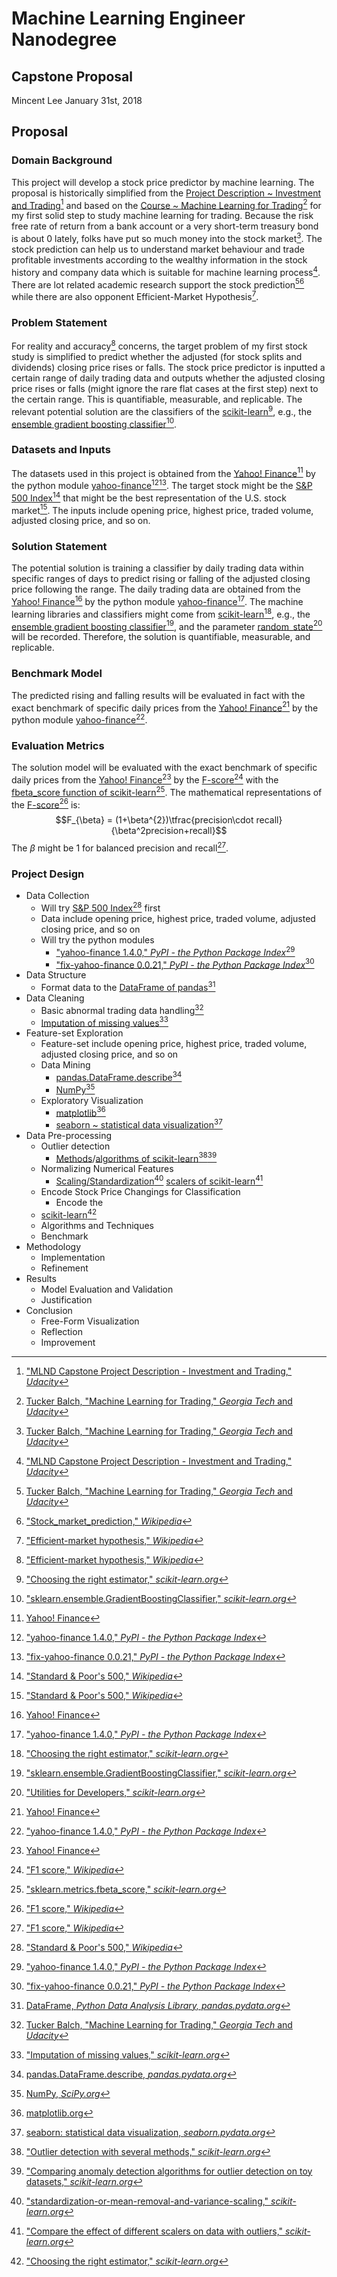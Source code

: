 # Machine Learning Engineer Nanodegree
## Capstone Proposal
Mincent Lee
January 31st, 2018

## Proposal

### Domain Background

This project will develop a stock price predictor by machine learning. The proposal is historically simplified from the [Project Description ~ Investment and Trading](http://docs.google.com/document/d/1ycGeb1QYKATG6jvz74SAMqxrlek9Ed4RYrzWNhWS-0Q/pub)[^descript] and based on the [Course ~ Machine Learning for Trading](http://udacity.com/course/machine-learning-for-trading--ud501)[^course] for my first solid step to study machine learning for trading. Because the risk free rate of return from a bank account or a very short-term treasury bond is about 0 lately, folks have put so much money into the stock market[^course]. The stock prediction can help us to understand market behaviour and trade profitable investments according to the wealthy information in the stock history and company data which is suitable for machine learning process[^descript]. There are lot related academic research support the stock prediction[^course][^predict] while there are also opponent Efficient-Market Hypothesis[^hypo].

[^descript]: ["MLND Capstone Project Description - Investment and Trading," *Udacity*](http://docs.google.com/document/d/1ycGeb1QYKATG6jvz74SAMqxrlek9Ed4RYrzWNhWS-0Q/pub)

[^course]: [Tucker Balch, "Machine Learning for Trading," *Georgia Tech* and *Udacity*](http://udacity.com/course/machine-learning-for-trading--ud501)

[^predict]: ["Stock_market_prediction," *Wikipedia*](http://wikipedia.org/wiki/Stock_market_prediction)

[^hypo]: ["Efficient-market hypothesis," *Wikipedia*](http://en.wikipedia.org/wiki/Efficient-market_hypothesis)

### Problem Statement

For reality and accuracy[^hypo] concerns, the target problem of my first stock study is simplified to predict whether the adjusted (for stock splits and dividends) closing price rises or falls. The stock price predictor is inputted a certain range of daily trading data and outputs whether the adjusted closing price rises or falls (might ignore the rare flat cases at the first step) next to the certain range. This is quantifiable, measurable, and replicable. The relevant potential solution are the classifiers of the [scikit-learn](http://scikit-learn.org/stable/tutorial/machine_learning_map)[^map], e.g., the  [ensemble gradient boosting classifier](http://scikit-learn.org/stable/modules/generated/sklearn.ensemble.GradientBoostingClassifier.html)[^GBC].

[^map]: ["Choosing the right estimator," *scikit-learn.org*](http://scikit-learn.org/stable/tutorial/machine_learning_map)

[^GBC]: ["sklearn.ensemble.GradientBoostingClassifier," *scikit-learn.org*](http://scikit-learn.org/stable/modules/generated/sklearn.ensemble.GradientBoostingClassifier.html)

### Datasets and Inputs

The datasets used in this project is obtained from the [Yahoo! Finance](http://finance.yahoo.com)[^yahoo] by the python module [yahoo-finance](http://pypi.python.org/pypi/yahoo-finance)[^finance][^fix]. The target stock might be the [S&P 500 Index](http://wikipedia.org/wiki/S%26P_500_Index)[^sp] that might be the best representation of the U.S. stock market[^sp]. The inputs include opening price, highest price, traded volume, adjusted closing price, and so on.

[^yahoo]: [Yahoo! Finance](http://finance.yahoo.com)

[^finance]: ["yahoo-finance 1.4.0," *PyPI - the Python Package Index*](http://pypi.python.org/pypi/yahoo-finance)

[^fix]: ["fix-yahoo-finance 0.0.21," *PyPI - the Python Package Index*](http://pypi.python.org/pypi/fix-yahoo-finance)

[^sp]: ["Standard & Poor's 500," *Wikipedia*](http://wikipedia.org/wiki/S%26P_500_Index)

### Solution Statement

The potential solution is training a classifier by daily trading data within specific ranges of days to predict rising or falling of the adjusted closing price following the range. The daily trading data are obtained from the [Yahoo! Finance](http://finance.yahoo.com)[^yahoo] by the python module [yahoo-finance](http://pypi.python.org/pypi/yahoo-finance)[^finance]. The machine learning libraries and classifiers might come from [scikit-learn](http://scikit-learn.org/stable/tutorial/machine_learning_map)[^map], e.g., the  [ensemble gradient boosting classifier](http://scikit-learn.org/stable/modules/generated/sklearn.ensemble.GradientBoostingClassifier.html)[^GBC], and the parameter [random_state](http://scikit-learn.org/stable/developers/utilities.html)[^rand] will be recorded. Therefore, the solution is quantifiable, measurable, and replicable.

[^rand]: ["Utilities for Developers," *scikit-learn.org*](http://scikit-learn.org/stable/developers/utilities.html)

### Benchmark Model

The predicted rising and falling results will be evaluated in fact with the exact benchmark of specific daily prices from the [Yahoo! Finance](http://finance.yahoo.com)[^yahoo] by the python module [yahoo-finance](http://pypi.python.org/pypi/yahoo-finance)[^finance].

### Evaluation Metrics

The solution model will be evaluated with the exact benchmark of specific daily prices from the [Yahoo! Finance](http://finance.yahoo.com)[^yahoo] by the [F-score](http://wikipedia.org/wiki/F1_score)[^f1] with the [fbeta_score function of scikit-learn](http://scikit-learn.org/stable/modules/generated/sklearn.metrics.fbeta_score.html)[^beta]. The mathematical representations of the [F-score](http://wikipedia.org/wiki/F1_score)[^f1] is:
$$F_{\beta} = (1+\beta^{2})\tfrac{precision\cdot recall}{\beta^2precision+recall}$$
The $\beta$ might be 1 for balanced precision and recall[^f1].

[^f1]: ["F1 score," *Wikipedia*](http://wikipedia.org/wiki/F1_score)

[^beta]: ["sklearn.metrics.fbeta_score," *scikit-learn.org*](http://scikit-learn.org/stable/modules/generated/sklearn.metrics.fbeta_score.html)

### Project Design

- Data Collection
  - Will try [S&P 500 Index](http://wikipedia.org/wiki/S%26P_500_Index)[^sp] first
  - Data include opening price, highest price, traded volume, adjusted closing price, and so on
  - Will try the python modules
    - ["yahoo-finance 1.4.0," *PyPI - the Python Package Index*](http://pypi.python.org/pypi/yahoo-finance)[^finance]
    - ["fix-yahoo-finance 0.0.21," *PyPI - the Python Package Index*](http://pypi.python.org/pypi/fix-yahoo-finance)[^fix]
- Data Structure
  - Format data to the [DataFrame of pandas](http://pandas.pydata.org/pandas-docs/stable/generated/pandas.DataFrame.html)[^pd]
- Data Cleaning
  - Basic abnormal trading data handling[^course]
  - [Imputation of missing values](http://scikit-learn.org/stable/modules/preprocessing.html#imputation-of-missing-values)[^miss]
- Feature-set Exploration
  - Feature-set include opening price, highest price, traded volume, adjusted closing price, and so on
  - Data Mining
    - [pandas.DataFrame.describe](https://pandas.pydata.org/pandas-docs/stable/generated/pandas.DataFrame.describe.html)[^describe]
    - [NumPy](http://numpy.org)[^np]
  - Exploratory Visualization
    - [matplotlib](http://matplotlib.org)[^mat]
    - [seaborn ~ statistical data visualization](http://seaborn.pydata.org)[^sb]
- Data Pre-processing
  - Outlier detection
    - [Methods](http://scikit-learn.org/stable/auto_examples/covariance/plot_outlier_detection.html)/[algorithms of scikit-learn](http://scikit-learn.org/dev/auto_examples/plot_anomaly_comparison.html)[^outlier][^anomaly]
  - Normalizing Numerical Features
    - [Scaling/Standardization](http://scikit-learn.org/stable/modules/preprocessing.html#standardization-or-mean-removal-and-variance-scaling)[^scaling] [scalers of scikit-learn](http://scikit-learn.org/stable/auto_examples/preprocessing/plot_all_scaling.html)[^scaler]
  - Encode Stock Price Changings for Classification
    - Encode the 
  - [scikit-learn](http://scikit-learn.org)[^map]
  - Algorithms and Techniques
  - Benchmark
- Methodology
  - Implementation
  - Refinement
- Results
  - Model Evaluation and Validation
  - Justification
- Conclusion
  - Free-Form Visualization
  - Reflection
  - Improvement

[^pd]: [DataFrame, *Python Data Analysis Library, pandas.pydata.org*](http://pandas.pydata.org/pandas-docs/stable/generated/pandas.DataFrame.html)

[^describe]: [pandas.DataFrame.describe, *pandas.pydata.org*](https://pandas.pydata.org/pandas-docs/stable/generated/pandas.DataFrame.describe.html)

[^miss]: ["Imputation of missing values," *scikit-learn.org*](http://scikit-learn.org/stable/modules/preprocessing.html#imputation-of-missing-values)

[^np]: [NumPy, *SciPy.org*](http://www.numpy.org)

[^mat]: [matplotlib.org](http://matplotlib.org)

[^sb]: [seaborn: statistical data visualization, *seaborn.pydata.org*](http://seaborn.pydata.org)

[^anomaly]: ["Comparing anomaly detection algorithms for outlier detection on toy datasets," *scikit-learn.org*](http://scikit-learn.org/dev/auto_examples/plot_anomaly_comparison.html)

[^outlier]: ["Outlier detection with several methods," *scikit-learn.org*](http://scikit-learn.org/stable/auto_examples/covariance/plot_outlier_detection.html)

[^scaling]: ["standardization-or-mean-removal-and-variance-scaling," *scikit-learn.org*](http://scikit-learn.org/stable/modules/preprocessing.html#standardization-or-mean-removal-and-variance-scaling)

[^scaler]: ["Compare the effect of different scalers on data with outliers," *scikit-learn.org*](http://scikit-learn.org/stable/auto_examples/preprocessing/plot_all_scaling.html)
